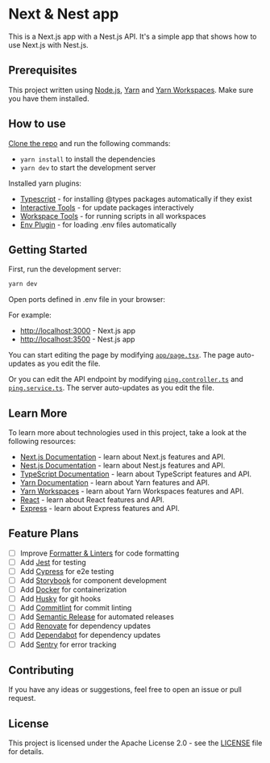 # Next & Nest app

This is a Next.js app with a Nest.js API. It's a simple app that shows how to use Next.js with Nest.js.

## Prerequisites

This project written using [Node.js](https://nodejs.org/en/), [Yarn](https://yarnpkg.com/) and [Yarn Workspaces](https://yarnpkg.com/features/workspaces). Make sure you have them installed.

## How to use

[Clone the repo](https://github.com/BoilerPlateProjects/Next.js-Nest.js) and run the following commands:

- `yarn install` to install the dependencies
- `yarn dev` to start the development server

Installed yarn plugins:
- [Typescript](https://github.com/yarnpkg/berry/tree/master/packages/plugin-typescript) - for installing @types packages automatically if they exist
- [Interactive Tools](https://github.com/yarnpkg/berry/tree/master/packages/plugin-interactive-tools) - for update packages interactively
- [Workspace Tools](https://github.com/yarnpkg/berry/tree/master/packages/plugin-workspace-tools) - for running scripts in all workspaces
- [Env Plugin](https://github.com/MDReal32/yarn-plugin-env) - for loading .env files automatically

## Getting Started

First, run the development server:

```bash
yarn dev
```

Open ports defined in .env file in your browser:

For example:
- [http://localhost:3000](http://localhost:3000) - Next.js app
- [http://localhost:3500](http://localhost:3500) - Nest.js app

You can start editing the page by modifying [`app/page.tsx`](./packages/client/app/page.tsx). The page auto-updates as you edit the file.

Or you can edit the API endpoint by modifying [`ping.controller.ts`](./packages/backend/src/ping/ping.controller.ts) and [`ping.service.ts`](./packages/backend/src/ping/ping.service.ts). The server auto-updates as you edit the file.

## Learn More

To learn more about technologies used in this project, take a look at the following resources:
- [Next.js Documentation](https://nextjs.org/docs) - learn about Next.js features and API.
- [Nest.js Documentation](https://docs.nestjs.com/) - learn about Nest.js features and API.
- [TypeScript Documentation](https://www.typescriptlang.org/docs/) - learn about TypeScript features and API.
- [Yarn Documentation](https://yarnpkg.com/) - learn about Yarn features and API.
- [Yarn Workspaces](https://yarnpkg.com/features/workspaces) - learn about Yarn Workspaces features and API.
- [React](https://reactjs.org/docs/getting-started.html) - learn about React features and API.
- [Express](https://expressjs.com/en/4x/api.html) - learn about Express features and API.

## Feature Plans

- [ ] Improve [Formatter & Linters](https://prettier.io/) for code formatting
- [ ] Add [Jest](https://jestjs.io/) for testing
- [ ] Add [Cypress](https://www.cypress.io/) for e2e testing
- [ ] Add [Storybook](https://storybook.js.org/) for component development
- [ ] Add [Docker](https://www.docker.com/) for containerization
- [ ] Add [Husky](https://typicode.github.io/husky/#/) for git hooks
- [ ] Add [Commitlint](https://commitlint.js.org/#/) for commit linting
- [ ] Add [Semantic Release](https://semantic-release.gitbook.io/semantic-release/) for automated releases
- [ ] Add [Renovate](https://docs.renovatebot.com/) for dependency updates
- [ ] Add [Dependabot](https://docs.github.com/en/code-security/supply-chain-security/keeping-your-dependencies-updated-automatically) for dependency updates
- [ ] Add [Sentry](https://sentry.io/welcome/) for error tracking

## Contributing

If you have any ideas or suggestions, feel free to open an issue or pull request.

## License

This project is licensed under the Apache License 2.0 - see the [LICENSE](./LICENSE) file for details.
